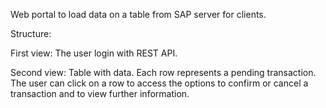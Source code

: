 Web portal to load data on a table from SAP server for clients.

Structure:

First view: The user login with REST API.

Second view: Table with data. Each row represents a pending transaction.
The user can click on a row to access the options to confirm or cancel a transaction and to view further information.
